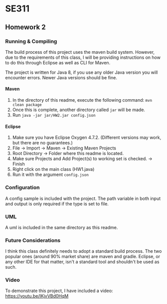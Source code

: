 # SE311
## Homework 2

### Running & Compiling

The build process of this project uses the maven build system. However, due to the requirements of this class, I will be providing instructions on how to do this through Eclipse as well as CLI for Maven.

The project is written for Java 8, if you use any older Java version you will encounter errors. Newer Java versions should be fine.

#### Maven

1. In the directory of this readme, execute the following command: `mvn clean package`
2. Once this is complete, another directory called `jar` will be made.
3. Run `java -jar jar/HW2.jar config.json`

#### Eclipse

1. Make sure you have Eclipse Oxygen 4.7.2. (Different versions may work, but there are no guarantees.)
2. File -> Import -> Maven -> Existing Maven Projects
3. Root Directory -> Folder where this readme is located.
4. Make sure Projects and Add Project(s) to working set is checked. -> Finish
6. Right click on the main class (HW1.java)
7. Run it with the argument `config.json`

### Configuration

A config sample is included with the project. The path variable in both input and output is only required if the type is set to file.

### UML

A uml is included in the same directory as this readme.

### Future Considerations

I think this class definitely needs to adopt a standard build process. The two popular ones (around 90% market share) are maven and gradle. Eclipse, or any other IDE for that matter, isn't a standard tool and shouldn't be used as such.

### Video

To demonstrate this project, I have included a video: https://youtu.be/IKjvVBd0HqM
